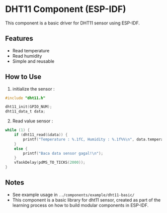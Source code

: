 # DHT11 Component (ESP-IDF)

This component is a basic driver for DHT11 sensor using ESP-IDF.

## Features
- Read temperature
- Read humidity
- Simple and reusable

## How to Use
1. initialize the sensor :

```c
#include "dht11.h"

dht11_init(GPIO_NUM);
dht11_data_t data;

```

2. Read value sensor :

```c
while (1) {
    if (dht11_read(&data)) {
        printf("Temperature : %.1fC, Humidity : %.1f%%\n", data.temperature, data.humidity);
    } 
    else {
        printf("Baca data sensor gagal!\n");
    }
    vTaskDelay(pdMS_TO_TICKS(2000));
}
```

## Notes
- See example usage in `../components/example/dht11-basic/`
- This component is a basic library for dht11 sensor, created as part of the learning process on how to build modular components in ESP-IDF.





